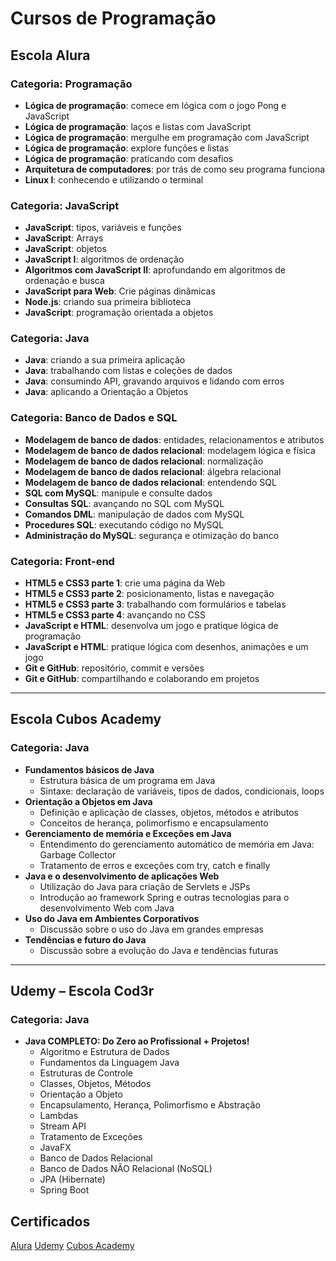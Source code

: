 # Cursos de Programação

## Escola Alura

### Categoria: Programação
- **Lógica de programação**: comece em lógica com o jogo Pong e JavaScript
- **Lógica de programação**: laços e listas com JavaScript
- **Lógica de programação**: mergulhe em programação com JavaScript
- **Lógica de programação**: explore funções e listas
- **Lógica de programação**: praticando com desafios
- **Arquitetura de computadores**: por trás de como seu programa funciona
- **Linux I**: conhecendo e utilizando o terminal

### Categoria: JavaScript
- **JavaScript**: tipos, variáveis e funções
- **JavaScript**: Arrays
- **JavaScript**: objetos
- **JavaScript I**: algoritmos de ordenação
- **Algoritmos com JavaScript II**: aprofundando em algoritmos de ordenação e busca
- **JavaScript para Web**: Crie páginas dinâmicas
- **Node.js**: criando sua primeira biblioteca
- **JavaScript**: programação orientada a objetos

### Categoria: Java
- **Java**: criando a sua primeira aplicação
- **Java**: trabalhando com listas e coleções de dados
- **Java**: consumindo API, gravando arquivos e lidando com erros
- **Java**: aplicando a Orientação a Objetos

### Categoria: Banco de Dados e SQL
- **Modelagem de banco de dados**: entidades, relacionamentos e atributos
- **Modelagem de banco de dados relacional**: modelagem lógica e física
- **Modelagem de banco de dados relacional**: normalização
- **Modelagem de banco de dados relacional**: álgebra relacional
- **Modelagem de banco de dados relacional**: entendendo SQL
- **SQL com MySQL**: manipule e consulte dados
- **Consultas SQL**: avançando no SQL com MySQL
- **Comandos DML**: manipulação de dados com MySQL
- **Procedures SQL**: executando código no MySQL
- **Administração do MySQL**: segurança e otimização do banco

### Categoria: Front-end
- **HTML5 e CSS3 parte 1**: crie uma página da Web
- **HTML5 e CSS3 parte 2**: posicionamento, listas e navegação
- **HTML5 e CSS3 parte 3**: trabalhando com formulários e tabelas
- **HTML5 e CSS3 parte 4**: avançando no CSS
- **JavaScript e HTML**: desenvolva um jogo e pratique lógica de programação
- **JavaScript e HTML**: pratique lógica com desenhos, animações e um jogo
- **Git e GitHub**: repositório, commit e versões
- **Git e GitHub**: compartilhando e colaborando em projetos

---

## Escola Cubos Academy

### Categoria: Java
- **Fundamentos básicos de Java**
  - Estrutura básica de um programa em Java
  - Sintaxe: declaração de variáveis, tipos de dados, condicionais, loops
- **Orientação a Objetos em Java**
  - Definição e aplicação de classes, objetos, métodos e atributos
  - Conceitos de herança, polimorfismo e encapsulamento
- **Gerenciamento de memória e Exceções em Java**
  - Entendimento do gerenciamento automático de memória em Java: Garbage Collector
  - Tratamento de erros e exceções com try, catch e finally
- **Java e o desenvolvimento de aplicações Web**
  - Utilização do Java para criação de Servlets e JSPs
  - Introdução ao framework Spring e outras tecnologias para o desenvolvimento Web com Java
- **Uso do Java em Ambientes Corporativos**
  - Discussão sobre o uso do Java em grandes empresas
- **Tendências e futuro do Java**
  - Discussão sobre a evolução do Java e tendências futuras

---

## Udemy – Escola Cod3r

### Categoria: Java
- **Java COMPLETO: Do Zero ao Profissional + Projetos!**
  - Algoritmo e Estrutura de Dados
  - Fundamentos da Linguagem Java
  - Estruturas de Controle
  - Classes, Objetos, Métodos
  - Orientação a Objeto
  - Encapsulamento, Herança, Polimorfismo e Abstração
  - Lambdas
  - Stream API
  - Tratamento de Exceções
  - JavaFX
  - Banco de Dados Relacional
  - Banco de Dados NÃO Relacional (NoSQL)
  - JPA (Hibernate)
  - Spring Boot


## Certificados

[Alura](https://cursos.alura.com.br/user/denis-carreto/fullCertificate/92210e5fbb78714eb685316ebdb618cd)
[Udemy](https://udemy-certificate.s3.amazonaws.com/image/UC-a69df5d1-3478-4620-9f77-89c4beab2e74.jpg?v=1727283934000)
[Cubos Academy](https://aulas.cubos.academy/certificado/17a3779f-0a9c-4b08-99be-b1545e7131c2/cursos/42b2fe31-d25f-438e-bc9f-9cb948cba74b)
